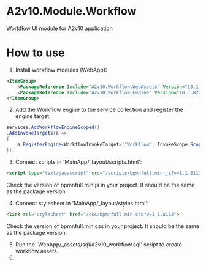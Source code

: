 ﻿# A2v10.Module.Workflow

Workflow UI module for A2v10 application


# How to use

1. Install workflow modules (WebApp):
```xml
<ItemGroup>
	<PackageReference Include="A2v10.Workflow.WebAssets" Version="10.1.8112" />
	<PackageReference Include="A2v10.Workflow.Engine" Version="10.1.8221" />
</ItemGroup>
```
2. Add the Workflow engine to the service collection and register the engine target:
```csharp
services.AddWorkflowEngineScoped()
.AddInvokeTargets(a =>
{
    a.RegisterEngine<WorkflowInvokeTarget>("Workflow", InvokeScope.Scoped);
});
```

3. Connect scripts in 'MainApp/_layout/scripts.html':
```html
<script type="text/javascript" src="/scripts/bpmnfull.min.js?v=1.1.8112"></script>
```
Check the version of bpmnfull.min.js in your project. It should be the same as the package version.


4. Connect stylesheet in 'MainApp/_layout/styles.html':
```html
<link rel="stylesheet" href="/css/bpmnfull.min.css?v=1.1.8112">
```
Check the version of bpmnfull.min.css in your project. It should be the same as the package version.

5. Run the 'WebApp/_assets/sql/a2v10_workflow.sql' script to create workflow assets.
5. 